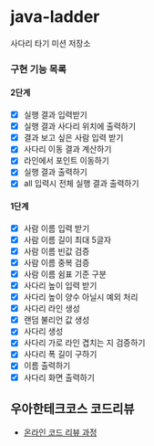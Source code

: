 # java-ladder

사다리 타기 미션 저장소

### 구현 기능 목록
#### 2단계
- [x] 실행 결과 입력받기
- [x] 실행 결과 사다리 위치에 출력하기
- [x] 결과 보고 싶은 사람 입력 받기
- [x] 사다리 이동 결과 계산하기
- [x] 라인에서 포인트 이동하기
- [x] 실행 결과 출력하기
- [x] all 입력시 전체 실행 결과 출력하기

#### 1단계
- [x] 사람 이름 입력 받기
- [x] 사람 이름 길이 최대 5글자
- [x] 사람 이름 빈값 검증
- [x] 사람 이름 중복 검증
- [x] 사람 이름 쉼표 기준 구분
- [x] 사다리 높이 입력 받기
- [x] 사다리 높이 양수 아닐시 예외 처리
- [x] 사다리 라인 생성
- [x] 랜덤 불리언 값 생성
- [x] 사다리 생성
- [x] 사다리 가로 라인 겹치는 지 검증하기
- [x] 사다리 폭 길이 구하기
- [x] 이름 출력하기
- [x] 사다리 화면 출력하기

## 우아한테크코스 코드리뷰

- [온라인 코드 리뷰 과정](https://github.com/woowacourse/woowacourse-docs/blob/master/maincourse/README.md)
